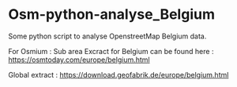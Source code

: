 # Osm-python-analyse_Belgium
 

Some python script to analyse OpenstreetMap Belgium data.







For Osmium : 
Sub area Excract for Belgium can be found here : https://osmtoday.com/europe/belgium.html



Global extract : https://download.geofabrik.de/europe/belgium.html
